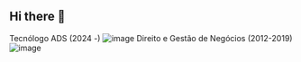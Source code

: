 ## Hi there 👋
Tecnólogo ADS (2024 -)
![image](https://github.com/user-attachments/assets/5ff0f322-f385-40d4-af66-c14f930ac48d)
Direito e Gestão de Negócios (2012-2019)
![image](https://github.com/user-attachments/assets/9e8e2806-0905-4634-9485-beb44f2181ef)

<!--
**pedrohenriquebarros92/pedrohenriquebarros92** is a ✨ _special_ ✨ repository because its `README.md` (this file) appears on your GitHub profile.

Here are some ideas to get you started:

- 🔭 I’m currently working on ...
- 🌱 I’m currently learning ...
- 👯 I’m looking to collaborate on ...
- 🤔 I’m looking for help with ...
- 💬 Ask me about ...
- 📫 How to reach me: ...
- 😄 Pronouns: ...
- ⚡ Fun fact: ...
-->
